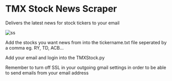 # TMX Stock News Scraper
Delivers the latest news for stock tickers to your email


![ss](https://imgur.com/6sRNS5f.jpg)

Add the stocks you want news from into the tickername.txt file seperated by a comma eg. RY, TD, ACB...


Add your email and login into the TMXStock.py


Remember to turn off SSL in your outgoing gmail settings in order to be able to send emails from your email address
